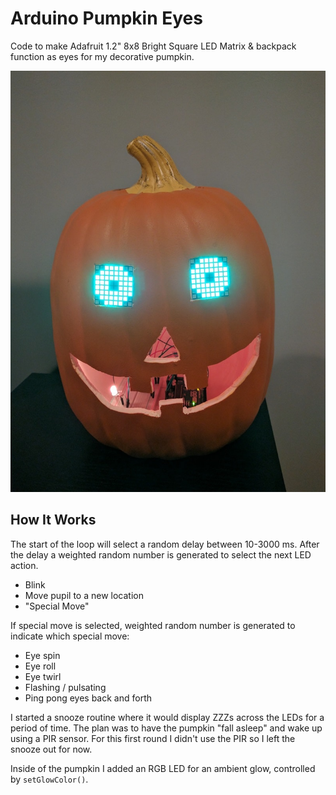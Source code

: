 # Arduino Pumpkin Eyes

Code to make Adafruit 1.2" 8x8 Bright Square LED Matrix & backpack function as eyes for my decorative pumpkin.

![Alt text](pumpkin-min.jpg?raw=true "Optional Title")

## How It Works

The start of the loop will select a random delay between 10-3000 ms.  After the delay a weighted random number is generated to select the next LED action.

- Blink
- Move pupil to a new location
- "Special Move"

If special move is selected, weighted random number is generated to indicate which special move:

- Eye spin
- Eye roll
- Eye twirl
- Flashing / pulsating
- Ping pong eyes back and forth

I started a snooze routine where it would display ZZZs across the LEDs for a period of time.  The plan was to have the pumpkin "fall asleep" and wake up using a PIR sensor.  For this first round I didn't use the PIR so I left the snooze out for now.

Inside of the pumpkin I added an RGB LED for an ambient glow, controlled by `setGlowColor()`.

